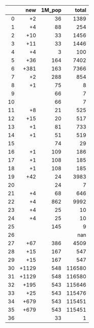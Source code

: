 |    |   new |   1M_pop |   total |
|---:|------:|---------:|--------:|
|  0 |    +2 |       36 |    1389 |
|  1 |    +4 |       88 |     254 |
|  2 |   +10 |       33 |    1456 |
|  3 |   +11 |       33 |    1446 |
|  4 |    +4 |        3 |     100 |
|  5 |   +36 |      164 |    7402 |
|  6 |  +381 |      163 |    7366 |
|  7 |    +2 |      288 |     854 |
|  8 |    +1 |       75 |       8 |
|  9 |       |       66 |       7 |
| 10 |       |       66 |       7 |
| 11 |    +8 |       21 |     525 |
| 12 |   +15 |       20 |     517 |
| 13 |    +1 |       81 |     733 |
| 14 |    +1 |       51 |     519 |
| 15 |       |       74 |      29 |
| 16 |    +1 |      109 |     186 |
| 17 |    +1 |      108 |     185 |
| 18 |    +1 |      108 |     185 |
| 19 |   +42 |       24 |    3983 |
| 20 |       |       24 |       7 |
| 21 |    +4 |       68 |     646 |
| 22 |    +4 |      862 |    9992 |
| 23 |    +4 |       25 |      10 |
| 24 |    +4 |       25 |      10 |
| 25 |       |      145 |       9 |
| 26 |       |          |     nan |
| 27 |   +67 |      386 |    4509 |
| 28 |   +15 |      167 |     547 |
| 29 |   +15 |      167 |     547 |
| 30 | +1129 |      548 |  116580 |
| 31 | +1129 |      548 |  116580 |
| 32 |  +195 |      543 |  115646 |
| 33 |   +25 |      543 |  115476 |
| 34 |  +679 |      543 |  115451 |
| 35 |  +679 |      543 |  115451 |
| 36 |       |       33 |       1 |